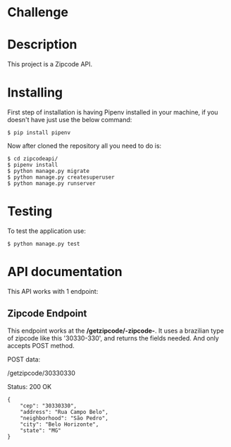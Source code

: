 # Challenge

# Description

This project is a Zipcode API.


# Installing

First step of installation is having Pipenv installed in your machine, if you doesn't have just use the below command:

``` $ pip install pipenv ```

Now after cloned the repository all you need to do is:

```
$ cd zipcodeapi/
$ pipenv install
$ python manage.py migrate
$ python manage.py createsuperuser
$ python manage.py runserver
```

# Testing

To test the application use:

```$ python manage.py test```


# API documentation

This API works with 1 endpoint:

## Zipcode Endpoint
This endpoint works at the **/getzipcode/-zipcode-**. It uses a brazilian type of zipcode like this '30330-330', and returns the fields needed. And only accepts
POST method.

POST data:

/getzipcode/30330330

Status: 200 OK
```
{
    "cep": "30330330",
    "address": "Rua Campo Belo",
    "neighborhood": "São Pedro",
    "city": "Belo Horizonte",
    "state": "MG"
}
```
